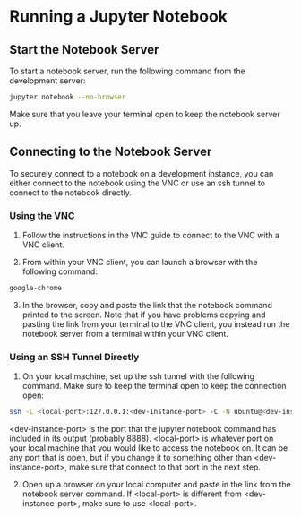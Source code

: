 # Running a Jupyter Notebook

## Start the Notebook Server
To start a notebook server, run the following command from the
development server:
``` bash
jupyter notebook --no-browser
```
Make sure that you leave your terminal open to keep the notebook
server up.

## Connecting to the Notebook Server
To securely connect to a notebook on a development instance, you
can either connect to the notebook using the VNC or use an ssh
tunnel to connect to the notebook directly.

### Using the VNC
1. Follow the instructions in the VNC guide to connect to the
VNC with a VNC client.

2. From within your VNC client, you can launch a browser with the following
command:
``` bash
google-chrome
```

3. In the browser, copy and paste the link that the notebook
command printed to the screen. Note that if you have problems
copying and pasting the link from your terminal to the VNC client,
you instead run the notebook server from a terminal within your
VNC client.


### Using an SSH Tunnel Directly
1. On your local machine, set up the ssh tunnel with the following command. Make
sure to keep the terminal open to keep the connection open:
``` bash
ssh -L <local-port>:127.0.0.1:<dev-instance-port> -C -N ubuntu@<dev-instance-ip>
```
\<dev-instance-port\> is the port that the jupyter notebook command has
included in its output (probably 8888). \<local-port\> is whatever port on your
local machine that you would like to access the notebook on. It can be any port
that is open, but if you change it to something other than
\<dev-instance-port\>, make sure that connect to that port in the next
step.

2. Open up a browser on your local computer and paste in the link from the
notebook server command. If \<local-port\> is different from
\<dev-instance-port\>, make sure to use \<local-port\>.
